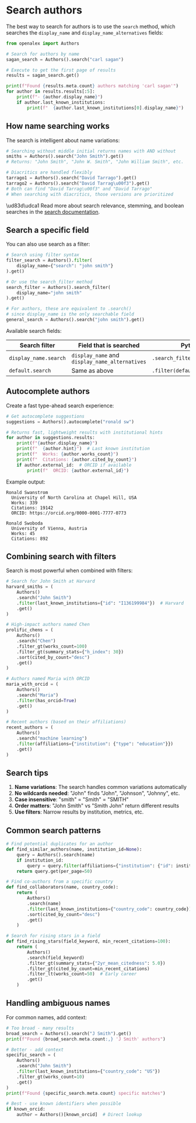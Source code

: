 # Search authors

The best way to search for authors is to use the `search` method, which searches the `display_name` and `display_name_alternatives` fields:

```python
from openalex import Authors

# Search for authors by name
sagan_search = Authors().search("carl sagan")

# Execute to get the first page of results
results = sagan_search.get()

print(f"Found {results.meta.count} authors matching 'carl sagan'")
for author in results.results[:5]:
    print(f"- {author.display_name}")
    if author.last_known_institutions:
        print(f"  {author.last_known_institutions[0].display_name}")
```

## How name searching works

The search is intelligent about name variations:

```python
# Searching without middle initial returns names with AND without
smiths = Authors().search("John Smith").get()
# Returns: "John Smith", "John W. Smith", "John William Smith", etc.

# Diacritics are handled flexibly
tarrago1 = Authors().search("David Tarrago").get()
tarrago2 = Authors().search("David Tarrag\u00f3").get()
# Both can find "David Tarrag\u00f3" and "David Tarrago"
# When searching with diacritics, those versions are prioritized
```

\ud83d\udca1 Read more about search relevance, stemming, and boolean searches in the [search documentation](../../how-to-use-the-api/get-lists-of-entities/search-entities.md).

## Search a specific field

You can also use search as a filter:

```python
# Search using filter syntax
filter_search = Authors().filter(
    display_name={"search": "john smith"}
).get()

# Or use the search_filter method
search_filter = Authors().search_filter(
    display_name="john smith"
).get()

# For authors, these are equivalent to .search()
# since display_name is the only searchable field
general_search = Authors().search("john smith").get()
```

Available search fields:

| Search filter | Field that is searched | Python method |
|---------------|------------------------|---------------|
| `display_name.search` | `display_name` and `display_name_alternatives` | `.search_filter(display_name="...")` |
| `default.search` | Same as above | `.filter(default={"search": "..."})` |

## Autocomplete authors

Create a fast type-ahead search experience:

```python
# Get autocomplete suggestions
suggestions = Authors().autocomplete("ronald sw")

# Returns fast, lightweight results with institutional hints
for author in suggestions.results:
    print(f"{author.display_name}")
    print(f"  {author.hint}")  # Last known institution
    print(f"  Works: {author.works_count}")
    print(f"  Citations: {author.cited_by_count}")
    if author.external_id:  # ORCID if available
        print(f"  ORCID: {author.external_id}")
```

Example output:
```
Ronald Swanstrom
  University of North Carolina at Chapel Hill, USA
  Works: 339
  Citations: 19142
  ORCID: https://orcid.org/0000-0001-7777-0773

Ronald Swoboda
  University of Vienna, Austria  
  Works: 45
  Citations: 892
```

## Combining search with filters

Search is most powerful when combined with filters:

```python
# Search for John Smith at Harvard
harvard_smiths = (
    Authors()
    .search("John Smith")
    .filter(last_known_institutions={"id": "I136199984"})  # Harvard
    .get()
)

# High-impact authors named Chen
prolific_chens = (
    Authors()
    .search("Chen")
    .filter_gt(works_count=100)
    .filter_gt(summary_stats={"h_index": 30})
    .sort(cited_by_count="desc")
    .get()
)

# Authors named Maria with ORCID
maria_with_orcid = (
    Authors()
    .search("Maria")
    .filter(has_orcid=True)
    .get()
)

# Recent authors (based on their affiliations)
recent_authors = (
    Authors()
    .search("machine learning")
    .filter(affiliations={"institution": {"type": "education"}})
    .get()
)
```

## Search tips

1. **Name variations**: The search handles common variations automatically
2. **No wildcards needed**: "John" finds "John", "Johnson", "Johnny", etc.
3. **Case insensitive**: "smith" = "Smith" = "SMITH"
4. **Order matters**: "John Smith" vs "Smith John" return different results
5. **Use filters**: Narrow results by institution, metrics, etc.

## Common search patterns

```python
# Find potential duplicates for an author
def find_similar_authors(name, institution_id=None):
    query = Authors().search(name)
    if institution_id:
        query = query.filter(affiliations={"institution": {"id": institution_id}})
    return query.get(per_page=50)

# Find co-authors from a specific country
def find_collaborators(name, country_code):
    return (
        Authors()
        .search(name)
        .filter(last_known_institutions={"country_code": country_code})
        .sort(cited_by_count="desc")
        .get()
    )

# Search for rising stars in a field
def find_rising_stars(field_keyword, min_recent_citations=100):
    return (
        Authors()
        .search(field_keyword)
        .filter_gt(summary_stats={"2yr_mean_citedness": 5.0})
        .filter_gt(cited_by_count=min_recent_citations)
        .filter_lt(works_count=50)  # Early career
        .get()
    )
```

## Handling ambiguous names

For common names, add context:

```python
# Too broad - many results
broad_search = Authors().search("J Smith").get()
print(f"Found {broad_search.meta.count:,} 'J Smith' authors")

# Better - add context
specific_search = (
    Authors()
    .search("John Smith")
    .filter(last_known_institutions={"country_code": "US"})
    .filter_gt(works_count=10)
    .get()
)
print(f"Found {specific_search.meta.count} specific matches")

# Best - use known identifiers when possible
if known_orcid:
    author = Authors()[known_orcid]  # Direct lookup
```
